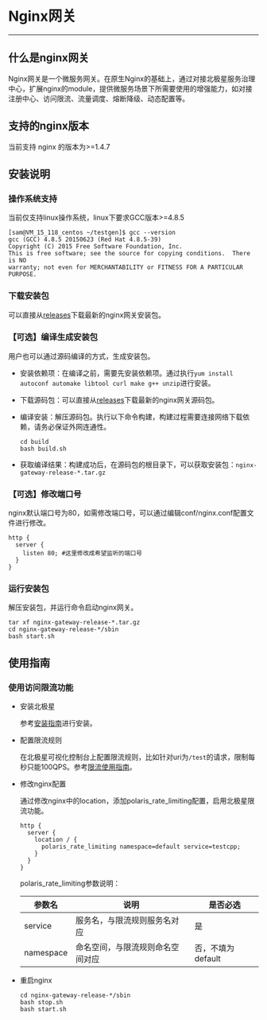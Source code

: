 # Nginx网关

---

## 什么是nginx网关

Nginx网关是一个微服务网关。在原生Nginx的基础上，通过对接北极星服务治理中心，扩展nginx的module，提供微服务场景下所需要使用的增强能力，如对接注册中心、访问限流、流量调度、熔断降级、动态配置等。

## 支持的nginx版本

当前支持 nginx 的版本为>=1.4.7

## 安装说明

### 操作系统支持

当前仅支持linux操作系统，linux下要求GCC版本>=4.8.5

```
[sam@VM_15_118_centos ~/testgen]$ gcc --version
gcc (GCC) 4.8.5 20150623 (Red Hat 4.8.5-39)
Copyright (C) 2015 Free Software Foundation, Inc.
This is free software; see the source for copying conditions.  There is NO
warranty; not even for MERCHANTABILITY or FITNESS FOR A PARTICULAR PURPOSE.
```

### 下载安装包

可以直接从[releases](https://github.com/polarismesh/nginx-gateway/releases)下载最新的nginx网关安装包。

### 【可选】编译生成安装包

用户也可以通过源码编译的方式，生成安装包。

- 安装依赖项：在编译之前，需要先安装依赖项。通过执行```yum install autoconf automake libtool curl make g++ unzip```进行安装。

- 下载源码包：可以直接从[releases](https://github.com/polarismesh/nginx-gateway/releases)下载最新的nginx网关源码包。

- 编译安装：解压源码包。执行以下命令构建，构建过程需要连接网络下载依赖，请务必保证外网连通性。

  ```shell
  cd build
  bash build.sh
  ```

- 获取编译结果：构建成功后，在源码包的根目录下，可以获取安装包：```nginx-gateway-release-*.tar.gz```

### 【可选】修改端口号

nginx默认端口号为80，如需修改端口号，可以通过编辑conf/nginx.conf配置文件进行修改。

```
http {
  server {
    listen 80; #这里修改成希望监听的端口号
  }
}  
```

### 运行安装包

解压安装包，并运行命令启动nginx网关。

```
tar xf nginx-gateway-release-*.tar.gz
cd nginx-gateway-release-*/sbin
bash start.sh
```

## 使用指南

### 使用访问限流功能

- 安装北极星

  参考[安装指南](https://polarismesh.cn/zh/doc/%E5%BF%AB%E9%80%9F%E5%85%A5%E9%97%A8/%E5%AE%89%E8%A3%85%E6%9C%8D%E5%8A%A1%E7%AB%AF/%E5%AE%89%E8%A3%85%E5%8D%95%E6%9C%BA%E7%89%88.html#%E5%8D%95%E6%9C%BA%E7%89%88%E5%AE%89%E8%A3%85)进行安装。

- 配置限流规则

  在北极星可视化控制台上配置限流规则，比如针对uri为```/test```的请求，限制每秒只能100QPS。参考[限流使用指南](https://polarismesh.cn/zh/doc/%E4%BD%BF%E7%94%A8%E6%8C%87%E5%8D%97/%E8%AE%BF%E9%97%AE%E9%99%90%E6%B5%81/%E5%8D%95%E6%9C%BA%E9%99%90%E6%B5%81.html#%E5%8D%95%E6%9C%BA%E9%99%90%E6%B5%81)。

- 修改nginx配置

  通过修改nginx中的location，添加polaris_rate_limiting配置，启用北极星限流功能。
  ```
  http {
    server {
      location / {
        polaris_rate_limiting namespace=default service=testcpp;
      }
    }
  }
  ```

  polaris_rate_limiting参数说明：

  | 参数名    | 说明                             | 是否必选          |
  | --------- | -------------------------------- | ----------------- |
  | service   | 服务名，与限流规则服务名对应     | 是                |
  | namespace | 命名空间，与限流规则命名空间对应 | 否，不填为default |
  
- 重启nginx

  ```
  cd nginx-gateway-release-*/sbin
  bash stop.sh
  bash start.sh
  ```

